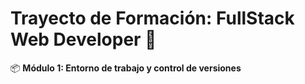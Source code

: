 # Trayecto de Formación: FullStack Web Developer :rocket:

:package: **Módulo 1: Entorno de trabajo y control de versiones**

